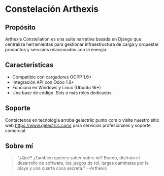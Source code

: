 # Constelación Arthexis

## Propósito
Arthexis Constellation es una suite narrativa basada en Django que centraliza herramientas para gestionar infraestructura de carga y orquestar productos y servicios relacionados con la energía.

## Características
- Compatible con cargadores OCPP 1.6+
- Integración API con Odoo 1.6+
- Funciona en Windows y Linux (Ubuntu 16+)
- Una base de código. Seis o más roles dedicados.

## Soporte
Contáctenos en tecnologia arroba gelectriic punto com o visite nuestro sitio web https://www.gelectriic.com/ para servicios profesionales y soporte comercial.

## Sobre mí
> "¿Qué? ¿También quieres saber sobre mí? Bueno, disfruto el desarrollo de software, los juegos de rol, largas caminatas por la playa y una cuarta cosa secreta."
> --Arthexis

